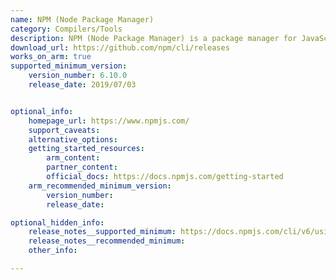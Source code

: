 ```yaml
---
name: NPM (Node Package Manager)
category: Compilers/Tools
description: NPM (Node Package Manager) is a package manager for JavaScript, used to install, manage, and share code packages for Node.js projects.
download_url: https://github.com/npm/cli/releases
works_on_arm: true
supported_minimum_version:
    version_number: 6.10.0
    release_date: 2019/07/03


optional_info:
    homepage_url: https://www.npmjs.com/
    support_caveats:
    alternative_options:
    getting_started_resources:
        arm_content:
        partner_content:
        official_docs: https://docs.npmjs.com/getting-started
    arm_recommended_minimum_version:
        version_number:
        release_date:

optional_hidden_info:
    release_notes__supported_minimum: https://docs.npmjs.com/cli/v6/using-npm/changelog#v6100-2019-07-03
    release_notes__recommended_minimum: 
    other_info:

---
```

